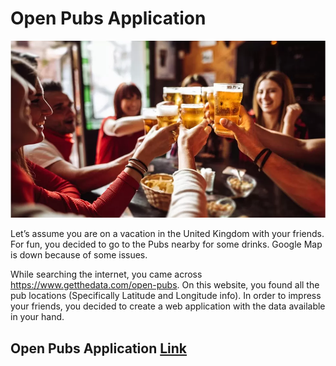 # Open Pubs Application

![images](https://github.com/Abdul-Jaweed/Open-Pubs-Application/blob/main/drinkers.jpg)


Let’s assume you are on a vacation in the United Kingdom with your friends. For fun, you decided to go to the Pubs nearby for some drinks. Google Map is down because of some issues. 

While searching the internet, you came across https://www.getthedata.com/open-pubs. On this website, you found all the pub locations (Specifically Latitude and Longitude info). In order to impress your friends, you decided to create a web application with the data available in your hand.


## Open Pubs Application [Link](https://abdul-jaweed-open-pubs-application-home-m19d0l.streamlit.app/)